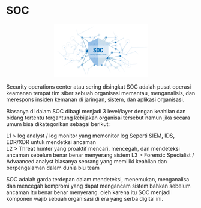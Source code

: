 # SOC

<p align="center">
  <img src="../assets/soc.png" width="250">
</p>

Security operations center atau sering disingkat SOC adalah pusat operasi keamanan tempat tim siber sebuah organisasi memantau, menganalisis, dan merespons insiden kemanan di jaringan, sistem, dan aplikasi organisasi.

Biasanya di dalam SOC dibagi menjadi 3 level/layer dengan keahlian dan bidang tertentu tergantung kebijakan organisai tersebut namun jika secara umum bisa dikategorikan sebagai berikut:

L1 > log analyst / log monitor yang memonitor log Seperti SIEM, IDS, EDR/XDR untuk mendetksi ancaman   
L2 > Threat hunter yang proaktif mencari, mencegah, dan mendeteksi ancaman sebelum benar benar menyerang sistem
L3 > Forensic Specialist / Advaanced analyst biasanya seorang yang memiliki keahlian dan berpengalaman dalam dunia blu team  

SOC adalah garda terdepan dalam mendeteksi, menemukan, menganalisa dan mencegah kompromi yang dapat mengancam sistem bahkan sebelum ancaman itu benar benar menyerang. oleh karena itu SOC menjadi komponen wajib sebuah organisasi di era yang serba digital ini.
